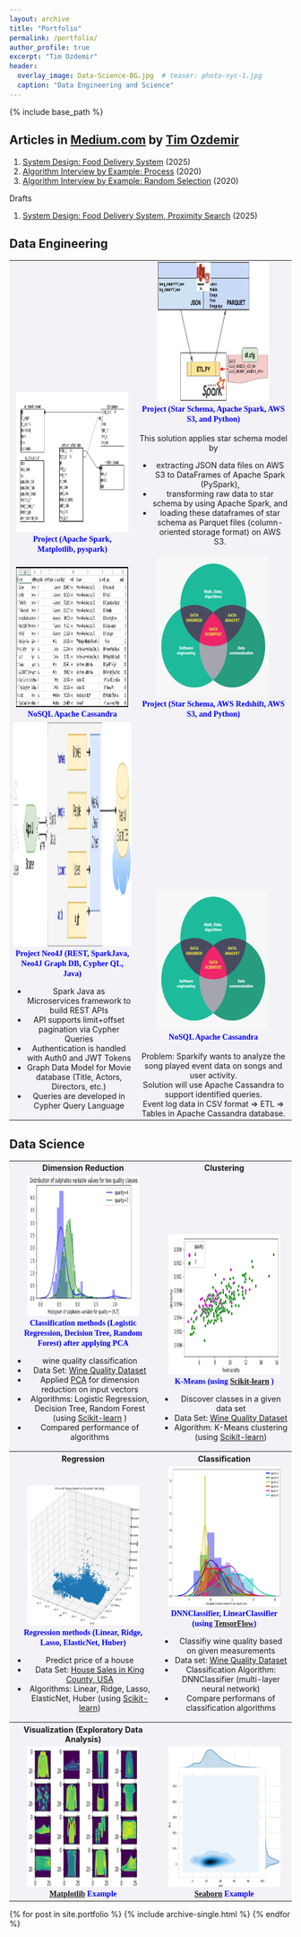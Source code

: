 ```yaml
---
layout: archive
title: "Portfolio"
permalink: /portfolio/
author_profile: true 
excerpt: "Tim Ozdemir"
header:
  overlay_image: Data-Science-BG.jpg  # teaser: photo-nyc-1.jpg
  caption: "Data Engineering and Science"
---
```


{% include base_path %}

Articles in [Medium.com](Medium.com) by [Tim Ozdemir](https://www.linkedin.com/in/hasantimucinozdemir)
------
1. [System Design: Food Delivery System](https://medium.com/@ozdemirtim/system-design-food-delivery-system-217356c1988d) (2025)
1. [Algorithm Interview by Example: Process](https://medium.com/@ozdemirtim/algorithm-interview-by-example-process-d12a70202c9f) (2020)
1. [Algorithm Interview by Example: Random Selection](https://medium.com/@ozdemirtim/algorithm-interview-by-example-random-selection-42bf4aaad9e2) (2020)

Drafts
1. [System Design: Food Delivery System, Proximity Search](https://medium.com/@ozdemirtim/system-design-food-delivery-system-a08364d680cd) (2025)

Data Engineering
------
<div markdowns="0">
<table style="border: none;margin: 0px auto;vertical-align:bottom;background-color:#f3f2f7">
<tr>
<td style="white-space:wrap;text-align:center;vertical-align:bottom">
<a href="https://github.com/ozdemirht/Data-Enginering/blob/master/capstone/Capstone%20Project%20Report.ipynb">
<img src="/images/de-erd-1.png" alt="https://ozdemirht.github.io/" width="200" height="250">
</a>
<br> <span style="font-weight:bold;font-family:verdana;color:blue;font-size:14px">Project (Apache Spark, Matplotlib, pyspark)</span>  
</td>
<td style="white-space:wrap;text-align:center;vertical-align:bottom">
<a href="https://github.com/ozdemirht/Data-Enginering/tree/master/Project-4">
<img src="/images/de-erd-2.png" alt="https://ozdemirht.github.io/" width="200" height="250">
</a>
<br> <span style="font-weight:bold;font-family:verdana;color:blue;font-size:14px">Project (Star Schema, Apache Spark, AWS S3, and Python)</span> <br>
  <br>This solution applies star schema model by
  <ul>
  <li> extracting JSON data files on AWS S3 to DataFrames of Apache Spark (PySpark),
  <li> transforming raw data to star schema by using Apache Spark, and
  <li> loading these dataframes of star schema as Parquet files (column-oriented storage format) on AWS S3.
  </ul>
</td>
</tr>
<tr>
<td style="white-space:wrap;text-align:center;vertical-align:bottom">
<a href="https://github.com/ozdemirht/Data-Enginering/blob/master/project-2%20(Apache%20Cassandra)/Project_1B_%20Project.ipynb">
<img src="/images/de-cassandra.jpg" alt="https://ozdemirht.github.io/" width="200" height="250">
</a>
<br> <span style="font-weight:bold;font-family:verdana;color:blue;font-size:14px">NoSQL Apache Cassandra </span>  
</td>
<td style="white-space:wrap;text-align:center;vertical-align:bottom"> 
<a href="https://github.com/ozdemirht/Data-Enginering/tree/master/Project-4">
<img src="/images/data-science-1.png" alt="https://ozdemirht.github.io/" width="200" height="250"> 
</a>
<br> <span style="font-weight:bold;font-family:verdana;color:blue;font-size:14px">Project (Star Schema, AWS Redshift, AWS S3, and Python)</span> 
</td>
</tr> 
<tr>
<td style="white-space:wrap;text-align:center;vertical-align:bottom"> 
<a href="https://github.com/ozdemirht/study/tree/main/neo4j/java/project_1/app-java-main">
<img src="/images/NEO4J-HighLevelArchitectureDiagram.png" alt="https://ozdemirht.github.io/" width="300" height="400"> 
</a>
<br> <span style="font-weight:bold;font-family:verdana;color:blue;font-size:14px">Project Neo4J (REST, SparkJava, Neo4J Graph DB, Cypher QL, Java)</span>  <br>
  <ul>
    <li> Spark Java as Microservices framework to build REST APIs
  <li> API supports limit+offset pagination via Cypher Queries
  <li> Authentication is handled with Auth0 and JWT Tokens
  <li> Graph Data Model for Movie database (Title, Actors, Directors, etc.)
  <li> Queries are developed in Cypher Query Language  
  </ul>
</td>
<td style="white-space:wrap;text-align:center;vertical-align:bottom"> 
<a href="https://github.com/ozdemirht/Data-Enginering/blob/master/project-2%20(Apache%20Cassandra)/Project_1B_%20Project.ipynb">
<img src="/images/data-science-1.png" alt="https://ozdemirht.github.io/" width="200" height="250">
</a>   
<br> <span style="font-weight:bold;font-family:verdana;color:blue;font-size:14px">NoSQL Apache Cassandra <br>
</span> <br>
Problem: Sparkify wants to analyze the song played event data on songs and user activity. <br>
Solution will use Apache Cassandra to support identified queries. <br>
Event log data in CSV format => ETL => Tables in Apache Cassandra database.
</td>
</tr> 
</table>
</div>

Data Science
------
<div markdown="0"> 
  <table style="border: none;margin: 0px auto;vertical-align:bottom;background-color:#f3f2f7">
<tr>  
 <th>Dimension Reduction</th> <th>Clustering</th>
</tr>
<tr>
 <td style="white-space:wrap;text-align:center;vertical-align:bottom">
  <a href="https://github.com/ozdemirht/Data-Science/blob/master/learn/pca/ex1/example.ipynb">
   <img src="/images/pca-1.png" alt="https://ozdemirht.github.io/" width="200" height="250">
  </a>
  <br> <span style="font-weight:bold;font-family:verdana;color:blue;font-size:14px">Classification methods (Logistic Regression, Decision Tree, Random Forest) after applying PCA</span> <br>
   <ul>
     <li> wine quality classification</li>
     <li> Data Set: <a href="https://archive.ics.uci.edu/ml/datasets/wine+quality">Wine Quality Dataset</a> </li>
     <li> Applied <a href="https://en.wikipedia.org/wiki/Principal_component_analysis">PCA</a> for dimension reduction on input vectors </li>
     <li> Algorithms: Logistic Regression, Decision Tree, Random Forest (using <a href="https://scikit-learn.org/">Scikit-learn</a> )</li>
     <li> Compared performance of algorithms </li>
   </ul>
 </td>
 <td style="white-space:wrap;text-align:center;vertical-align:bottom">
  <a href="https://github.com/ozdemirht/Data-Science/blob/master/learn/clustering/ex1/example.ipynb">
   <img src="/images/kmeans-1.png" alt="https://ozdemirht.github.io/" width="200" height="250">
  </a>
  <br> <span style="font-weight:bold;font-family:verdana;color:blue;font-size:14px">K-Means (using <a href="https://scikit-learn.org/">Scikit-learn</a> )</span>
   <ul>
     <li> Discover classes in a given data set</li>
     <li> Data Set: <a href="https://archive.ics.uci.edu/ml/datasets/wine+quality">Wine Quality Dataset</a> </li>
     <li> Algorithm: K-Means clustering (using <a href="https://scikit-learn.org/">Scikit-learn</a>)</li>
   </ul>
 </td>
</tr>
<tr>
 <th>Regression</th> <th>Classification</th>
</tr>
<tr>
 <td style="white-space:wrap;text-align:center;vertical-align:bottom">
  <a href="https://github.com/ozdemirht/Data-Science/blob/master/learn/regression/ex1/example.ipynb">
   <img src="/images/regression-1.png" alt="https://ozdemirht.github.io/" width="200" height="250">
  </a>
  <br> <span style="font-weight:bold;font-family:verdana;color:blue;font-size:14px">Regression methods (Linear, Ridge, Lasso, ElasticNet, Huber)</span> <br>
   <ul>
     <li> Predict price of a house
     <li> Data Set: <a href="https://www.kaggle.com/harlfoxem/housesalesprediction">House Sales in King County, USA</a> </li>
     <li> Algorithms: Linear, Ridge, Lasso, ElasticNet, Huber (using <a href="https://scikit-learn.org/">Scikit-learn</a>) </li>
   </ul>
 </td>
 <td style="white-space:wrap;text-align:center;vertical-align:bottom">
  <a href="https://github.com/ozdemirht/Data-Science/blob/master/learn/classification/ex1/example.ipynb">
   <img src="/images/classification-1.png" alt="https://ozdemirht.github.io/" width="200" height="250">
  </a>
  <br><span style="font-weight:bold;font-family:verdana;color:blue;font-size:14px">DNNClassifier, LinearClassifier (using <a href="https://www.tensorflow.org/">TensorFlow</a>)</span> <br>
   <ul>
     <li>Classifiy wine quality based on given measurements </li>
     <li>Data set: <a href="https://archive.ics.uci.edu/ml/datasets/wine+quality">Wine Quality Dataset</a>  </li>
     <li>Classification Algorithm: DNNClassifier (multi-layer neural network)</li>
     <li>Compare performans of classification algorithms</li>
   </ul>  
 </td>
</tr>
<tr>
 <th> Visualization (Exploratory Data Analysis)</th> <th> </th>
</tr>
<tr>
<td style="white-space:wrap;text-align:center;vertical-align:bottom">
<a href="https://github.com/ozdemirht/Data-Science/tree/master/matplotlib/ex1/example.ipynb">
<img src="/images/matplotlib-1.png" alt="https://ozdemirht.github.io/" width="200" height="250">
</a>
<br> <span style="font-weight:bold;font-family:verdana;color:blue;font-size:14px"><a href="https://matplotlib.org/contents.html">Matplotlib</a> Example </span>
</td>
<td style="white-space:wrap;text-align:center;vertical-align:bottom">
<a href="https://github.com/ozdemirht/Data-Science/blob/master/seaborn/ex1/example.ipynb">
<img src="/images/seaborn.png" alt="https://ozdemirht.github.io/" width="200" height="250">
</a>
<br> <span style="font-weight:bold;font-family:verdana;color:blue;font-size:14px"><a href="https://seaborn.pydata.org/">Seaborn</a> Example</span> 
</td>
</tr>
</table>
</div>


{% for post in site.portfolio %}
  {% include archive-single.html %}
{% endfor %}
